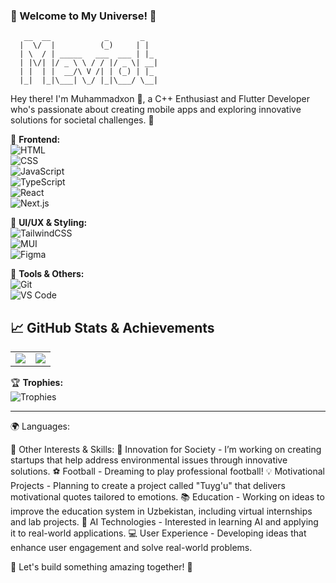 ### 🌟 Welcome to My Universe! 🚀


       __  __            _       _      
      |  \/  |          (_)     | |     
      | \  / | _____   ___  ___ | |_    
      | |\/| |/ _ \ \ / / |/ _ \| __|   
      | |  | |  __/\ V /| | (_) | |_    
      |_|  |_|\___| \_/ |_|\___/ \__|

Hey there! I'm Muhammadxon 👋, a C++ Enthusiast and Flutter Developer who's passionate about creating mobile apps and exploring innovative solutions for societal challenges. 🚀

🚀 **Frontend:**  
![HTML](https://img.shields.io/badge/-HTML-E34F26?style=flat-square&logo=html5&logoColor=white)  
![CSS](https://img.shields.io/badge/-CSS-1572B6?style=flat-square&logo=css3&logoColor=white)  
![JavaScript](https://img.shields.io/badge/-JavaScript-F7DF1E?style=flat-square&logo=javascript&logoColor=black)  
![TypeScript](https://img.shields.io/badge/-TypeScript-3178C6?style=flat-square&logo=typescript&logoColor=white)  
![React](https://img.shields.io/badge/-React-61DAFB?style=flat-square&logo=react&logoColor=black)  
![Next.js](https://img.shields.io/badge/-Next.js-000000?style=flat-square&logo=next.js&logoColor=white)



🎨 **UI/UX & Styling:**  
![TailwindCSS](https://img.shields.io/badge/-TailwindCSS-06B6D4?style=flat-square&logo=tailwindcss&logoColor=white)  
![MUI](https://img.shields.io/badge/-MUI-007FFF?style=flat-square&logo=mui&logoColor=white)  
![Figma](https://img.shields.io/badge/-Figma-F24E1E?style=flat-square&logo=figma&logoColor=white)  

🔧 **Tools & Others:**  
![Git](https://img.shields.io/badge/-Git-F05032?style=flat-square&logo=git&logoColor=white)  
![VS Code](https://img.shields.io/badge/-VS%20Code-007ACC?style=flat-square&logo=visualstudiocode&logoColor=white)  


## 📈 GitHub Stats & Achievements

<table>
<tr>
<td>
<img src="https://github-readme-stats.vercel.app/api?username=Muhammadxon2oo7&show_icons=true&theme=radical"/>
</td>
<td>
<img src="https://github-readme-streak-stats.herokuapp.com/?user=Muhammadxon2oo7&theme=radical"/>
</td>
</tr>
</table>

🏆 **Trophies:**  
![Trophies](https://github-profile-trophy.vercel.app/?username=Muhammadxon2oo7&theme=radical&margin-w=15&margin-h=15)  

---


🌍 Languages:

🎯 Other Interests & Skills:
🔋 Innovation for Society - I’m working on creating startups that help address environmental issues through innovative solutions.
⚽ Football - Dreaming to play professional football!
💡 Motivational Projects - Planning to create a project called "Tuyg'u" that delivers motivational quotes tailored to emotions.
📚 Education - Working on ideas to improve the education system in Uzbekistan, including virtual internships and lab projects.
🤖 AI Technologies - Interested in learning AI and applying it to real-world applications.
💻 User Experience - Developing ideas that enhance user engagement and solve real-world problems.








🚀 Let's build something amazing together! 🚀


